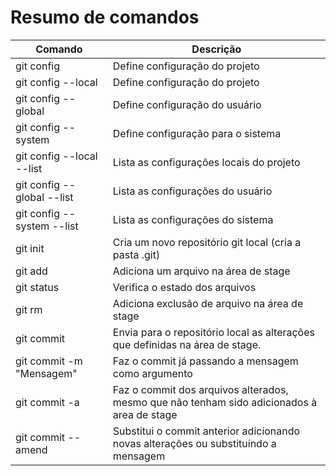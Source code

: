 # Resumo de comandos

| Comando        | Descrição  |
| ------------- |-------------|
| git config  | Define configuração do projeto |
| git config --local | Define configuração do projeto |
| git config --global | Define configuração do usuário |
| git config --system | Define configuração para o sistema |
| git config --local --list | Lista as configurações locais do projeto |
| git config --global --list | Lista as configurações do usuário |
| git config --system --list | Lista as configurações do sistema |
| git init | Cria um novo repositório git local (cria a pasta .git) |
| git add <arquivo> | Adiciona um arquivo na área de stage |
| git status | Verifica o estado dos arquivos |
| git rm <arquivo> | Adiciona exclusão de arquivo na área de stage |
| git commit | Envia para o repositório local as alterações que definidas na área de stage. |
| git commit -m "Mensagem" | Faz o commit já passando a mensagem como argumento |
| git commit -a | Faz o commit dos arquivos alterados, mesmo que não tenham sido adicionados à area de stage|
| git commit --amend | Substitui o commit anterior adicionando novas alterações ou substituíndo a mensagem|
 
